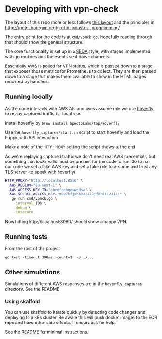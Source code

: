 # Developing with vpn-check

The layout of this repo more or less follows [this layout](https://peter.bourgon.org/go-best-practices-2016/#repository-structure) and the principles in https://peter.bourgon.org/go-for-industrial-programming/

The entry point for the code is at `cmd/vpnck.go`. Hopefully reading through that should show the general structure.

The core functionality is set up in a [SEDA](https://medium.com/@miko.goldstein/the-seda-architecture-b085310294fb) style, with stages implemented with go routines and the events sent down channels.

Essentially AWS is polled for VPN status, which is passed down to a stage that exposes those metrics for Prometheus to collect. They are then passed down to a stage that makes them available to show in the HTML pages rendered by handlers. 

## Running locally

As the code interacts with AWS API and uses assume role we use [hoverfly](https://hoverfly.io/) to replay captured traffic for local use.

Install hoverfly by `brew install SpectoLabs/tap/hoverfly`

Use the `hoverfly_captures/start.sh` script to start hoverfly and load the happy path API interaction

Make a note of the `HTTP_PROXY` setting the script shows at the end

As we're replaying captured traffic we don't need real AWS credentials, but something that *looks* valid must be present for the code to run. So to run our code we set a fake AWS key and set a fake role to assume and trust any TLS server (to speak with hoverfly)  

```bash
HTTP_PROXY="http://localhost:8500" \
  AWS_REGION="eu-west-1" \
  AWS_ACCESS_KEY_ID="abcdfrehgewwedsa" \
  AWS_SECRET_ACCESS_KEY="9087kfjxhb92387kjfdh21123113" \
   go run cmd/vpnck.go \
    -interval 10s \
    -debug \
    -insecure  
```

Now hitting http://localhost:8080/ should show a happy VPN.

## Running tests

From the root of the project

    go test -timeout 300ms -count=1  -v ./...
    

## Other simulations

Simulations of different AWS responses are in the `hoverfly_captures` directory. See the [README](hoverfly_captures/README.md)

### Using skaffold
You can use skaffold to iterate quickly by detecting code changes and deploying to a k8s cluster.  Be aware this will push docker images to the ECR repo and have other side effects.
If unsure ask for help.

See the [README](skaffold/README.md) for minimal instructions.
